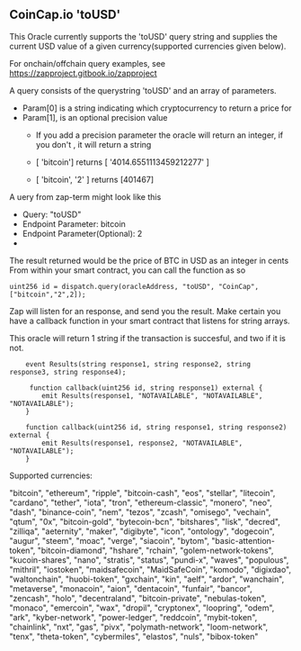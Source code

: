 ## CoinCap.io 'toUSD'

This Oracle currently supports the 'toUSD' query string and supplies the current USD value of a given currency(supported currencies given below).

For onchain/offchain query examples, see https://zapproject.gitbook.io/zapproject

A query consists of the querystring 'toUSD' and an array of parameters. 
- Param[0] is a string indicating which cryptocurrency to return a price for 
- Param[1], is an optional precision value
	+ If you add a precision parameter the oracle will return an integer, if you don't , it will return a string

    + [ 'bitcoin'] 
    returns
    [ '4014.6551113459212277' ]
    
    + [ 'bitcoin', '2' ] 
    returns
    [401467]

A uery from zap-term might look like this
- Query: "toUSD"
- Endpoint Parameter: bitcoin
- Endpoint Parameter(Optional): 2
- 
The result returned would be the price of BTC in USD as an integer in cents
From within your smart contract, you can call the function as so
```
uint256 id = dispatch.query(oracleAddress, "toUSD", "CoinCap", ["bitcoin","2",2]);
```
Zap will listen for an response, and send you the result. Make certain you have a callback function in your smart contract that listens for string arrays.

This oracle will return 1 string if the transaction is succesful, and two if it is not.
```
    event Results(string response1, string response2, string response3, string response4);

     function callback(uint256 id, string response1) external {
        emit Results(response1, "NOTAVAILABLE", "NOTAVAILABLE", "NOTAVAILABLE");
    }
    
    function callback(uint256 id, string response1, string response2) external {
        emit Results(response1, response2, "NOTAVAILABLE", "NOTAVAILABLE");
    }
```
Supported currencies:

"bitcoin",
"ethereum",
"ripple",
"bitcoin-cash",
"eos",
"stellar",
"litecoin",
"cardano",
"tether",
"iota",
"tron",
"ethereum-classic",
"monero",
"neo",
"dash",
"binance-coin",
"nem",
"tezos",
"zcash",
"omisego",
"vechain",
"qtum",
"0x",
"bitcoin-gold",
"bytecoin-bcn",
"bitshares",
"lisk",
"decred",
"zilliqa",
"aeternity",
"maker",
"digibyte",
"icon",
"ontology",
"dogecoin",
"augur",
"steem",
"moac",
"verge",
"siacoin",
"bytom",
"basic-attention-token",
"bitcoin-diamond",
"hshare",
"rchain",
"golem-network-tokens",
"kucoin-shares",
"nano",
"stratis",
"status",
"pundi-x",
"waves",
"populous",
"mithril",
"iostoken",
"maidsafecoin",
"MaidSafeCoin",
"komodo",
"digixdao",
"waltonchain",
"huobi-token",
"gxchain",
"kin",
"aelf",
"ardor",
"wanchain",
"metaverse",
"monacoin",
"aion",
"dentacoin",
"funfair",
"bancor",
"zencash",
"holo",
"decentraland",
"bitcoin-private",
"nebulas-token",
"monaco",
"emercoin",
"wax",
"dropil",
"cryptonex",
"loopring",
"odem",
"ark",
"kyber-network",
"power-ledger",
"reddcoin",
"mybit-token",
"chainlink",
"nxt",
"gas",
"pivx",
"polymath-network",
"loom-network",
"tenx",
"theta-token",
"cybermiles",
"elastos",
"nuls",
"bibox-token"
